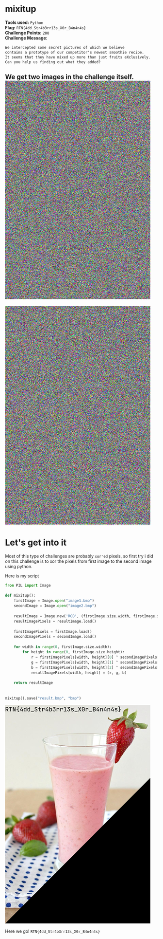 ﻿﻿**mixitup**
==========
**Tools used:** `Python`\
**Flag:** `RTN{4dd_Str4b3rr13s_X0r_B4n4n4s}`\
**Challenge Points:** `200`\
**Challenge Message:**
```
We intercepted some secret pictures of which we believe
contains a prototype of our competitor's newest smoothie recipe.
It seems that they have mixed up more than just fruits eXclusively.
Can you help us finding out what they added?
```
We get two images in the challenge itself.
![image1](image1.bmp)
----
![image2](image2.bmp)


**Let's get into it**
==========

Most of this type of challenges are probably `xor'ed` pixels,
so first try i did on this challenge is to xor the pixels from first image to the second image using python.

Here is my script

```python
from PIL import Image

def mixitup():
	firstImage = Image.open("image1.bmp")
	secondImage = Image.open("image2.bmp")

	resultImage = Image.new('RGB', (firstImage.size.width, firstImage.size.height))
	resultImagePixels = resultImage.load()

	firstImagePixels = firstImage.load()
	secondImagePixels = secondImage.load()

	for width in range(0, firstImage.size.width):
		for height in range(0, firstImage.size.height):
			r = firstImagePixels[width, height][0] ^ secondImagePixels[width, height][0]
			g = firstImagePixels[width, height][1] ^ secondImagePixels[width, height][1]
			b = firstImagePixels[width, height][2] ^ secondImagePixels[width, height][2]
			resultImagePixels[width, height] = (r, g, b)

	return resultImage


mixitup().save("result.bmp", "bmp")
```

![result.bmp](result.bmp)

Here we go! `RTN{4dd_Str4b3rr13s_X0r_B4n4n4s}`
